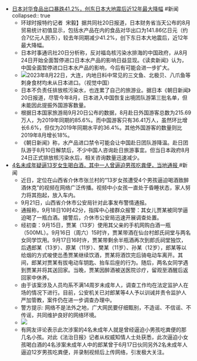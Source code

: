 - [日本对华食品出口暴跌41.2%，创东日本大地震后近12年最大降幅](https://world.huanqiu.com/article/4EciUxNkt5G) #新闻
  collapsed:: true
	- 环球时报特约记者  宋毅】据共同社20日报道，日本财务省当天公布的8月贸易统计初值显示，包括水产品在内的食品对华出口为141.86亿日元（约合7亿元人民币），较去年同期减少41.2%，创下东日本大地震后，近12年最大降幅。
	- 日本时事通讯社20日分析称，反对福岛核污染水排海的中国政府，从8月24日开始全面暂停进口日本水产品的影响日益显现。《读卖新闻》认为，中国全面暂停进口日本水产品的影响，今后有可能会进一步扩大。
	- ![](https://rs1.huanqiucdn.cn/dp/api/files/imageDir/b2c911754e0b5d1bf536b4686ada411bu5.jpg?w=1260)2023年8月22日，大连，内地日料中常见的三文鱼、北极贝、八爪鱼等刺身食材均未从日本进口。（视觉中国）
	- 日本不负责任排放核污染水，也连累了自己的旅游业。据日本《朝日新闻》20日报道，尽管今年8月，日本进入中国恢复出境团队游第三批名单，但未能因此提振外国游客数量。
	- 根据日本国家旅游局9月20日公布的数据，8月赴日外国游客总数为215.69万人，为2019年同期的85.6%。而中国游客只有36.41万人，虽然环比增长6.6%，但仅为2019年同期水平的36.4%。其他外国游客的数量则比2019年8月增长18%。
	- 《朝日新闻》称，水产品进口禁令可能会让中国赴日团队游降温。赴日团队游于8月10日解禁后，不少中国人咨询赴日旅游事宜。但当日本政府8月24日正式排放核污染水后，相关咨询数量迅速减少。
- [4名未成年疑逼13岁女生喝白酒，其中一人曾逼迫男孩吃粪便，当地通报 ](https://www.sohu.com/a/722282944_162522) #新闻
	- 近日，定位在山西省介休市张兰村的“13岁女孩遭受4个男孩逼迫喝酒致醉酒休克”的视频在网络广泛传播。视频中小女孩一直处于昏睡状态，家人努力将其抱起，放入车内。
	- 9月21日，山西省介休市公安局针对此事发布警情通报。
	- 通报称，9月18日10时42分，指挥中心接群众报警：其女儿贾某被同学逼迫喝了一瓶白酒。接警后，介休市公安局迅速开展调查处置。
	- 经初查：9月15日，贾某（13岁）使用其父亲的手机网购白酒一瓶（500ML）。9月16日（周六）15时许，贾某带酒在仙台村郎氏祠堂与两名女同学饮用。9月17日16时许，贾某带剩余半瓶酒再次到郎氏祠堂独饮，后遇郎某（13岁）、原某（11岁）、樊某（11岁）、孙某（12岁），郎某等以给烟的方式唆使怂恿贾某继续饮酒，贾某将酒饮完后骑电动车离开。其间，郎某对贾某有拔电动车钥匙、抬车后座的行为。随后，两名女同学遇到贾某并将其送回家。当晚，贾某因醉酒被送医院诊疗，留观至酒醒后返回家中休养。
	- 由于该案涉及人员均系不满14周岁未成年人，调查工作均在法定监护人在场的情况下进行。目前，公安机关已对郎某等4人予以训诫并责令监护人严加管教，案件仍在进一步调查办理中。
	- 警方提示: 网络不是法外之地，广大网民要仔细甄别，不造谣、不信谣、不传谣，共同维护良好的网络环境。
	- ![](https://p3.itc.cn/q_70/images03/20230921/6cb14d33b6ac462f809e61694433417c.jpeg)
	- 有网友评论表示此次涉案的4名未成年人就是曾经逼迫小男孩吃粪便的那几名小孩。对此《法治日报》记者从权威知情人士处获悉，此次逼迫小女孩喝白酒的4名涉案未成年人中的郎某曾于6月17日伙同另外2名未成年人逼迫12岁男孩吃粪便，并录制视频后上传网络，引发极大关注。